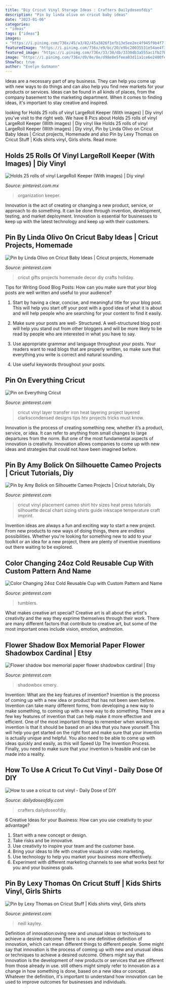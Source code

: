 ```yaml
---
title: "Diy Cricut Vinyl Storage Ideas : Crafters Dailydoseofdiy"
description: "Pin by linda olivo on cricut baby ideas"
date: "2023-01-06"
categories:
- "ideas"
tags: ["ideas"]
images:
- "https://i.pinimg.com/736x/45/a3/82/45a3826f1efb13e5ee2ec4f945f9b4f7.jpg"
featuredImage: "https://i.pinimg.com/736x/e9/bc/20/e9bc20035531e54ae4f328cbe386ddc5.jpg"
featured_image: "https://i.pinimg.com/736x/33/30/db/3330db3a555ac1fb27b2e67607e05c6e.jpg"
image: "https://i.pinimg.com/736x/d9/8e/8e/d98e8e5feea03d11a1ce6e2400fe8d95.jpg"
ShowToc: true
author: "Evelyn Gutmann"
---
```



Ideas are a necessary part of any business. They can help you come up with new ways to do things and can also help you find new markets for your products or services. Ideas can be found in all kinds of places, from the company basement to the marketing department. When it comes to finding ideas, it's important to stay creative and inspired.

	

		
looking for Holds 25 rolls of vinyl LargeRoll Keeper (With images) | Diy vinyl you've visit to the right web. We have 8 Pics about Holds 25 rolls of vinyl LargeRoll Keeper (With images) | Diy vinyl like Holds 25 rolls of vinyl LargeRoll Keeper (With images) | Diy vinyl, Pin by Linda Olivo on Cricut Baby Ideas | Cricut projects, Homemade and also Pin by Lexy Thomas on Cricut Stuff | Kids shirts vinyl, Girls shirts. Read more:
		
    
## Holds 25 Rolls Of Vinyl LargeRoll Keeper (With Images) | Diy Vinyl

<img loading=lazy src="https://i.pinimg.com/736x/49/cd/84/49cd8466fdd8b587b2ba53fba41838ea.jpg" onerror="this.onerror=null;this.src='https://tse2.mm.bing.net/th?id=OIP.wAwMaa6ynYLeSDa4U_wVlgHaOJ&amp;pid=15.1';" alt="Holds 25 rolls of vinyl LargeRoll Keeper (With images) | Diy vinyl">

_Source: pinterest.com.mx_

>organization keeper. 

	

Innovation is the act of creating or changing a new product, service, or approach to do something. It can be done through invention, development, testing, and market deployment. Innovation is essential for businesses to keep up with the latest technology and keep up with their customers.

    
## Pin By Linda Olivo On Cricut Baby Ideas | Cricut Projects, Homemade

<img loading=lazy src="https://i.pinimg.com/736x/1f/43/19/1f431997f3fe5f5896f570222666e360--tile-crafts-baby-ideas.jpg" onerror="this.onerror=null;this.src='https://tse2.mm.bing.net/th?id=OIP.7cgDu4iA9GS3lmrLN3SCzgHaJ4&amp;pid=15.1';" alt="Pin by Linda Olivo on Cricut Baby Ideas | Cricut projects, Homemade">

_Source: pinterest.com_

>cricut gifts projects homemade decor diy crafts holiday. 

	

Tips for Writing Good Blog Posts: How can you make sure that your blog posts are well written and useful to your audience?
1. Start by having a clear, concise, and meaningful title for your blog post. This will help you start off your post with a good idea of what it is about and will help people who are searching for your content to find it easily.
2. Make sure your posts are well- Structured. A well-structured blog post will help you stand out from other bloggers and will be more likely to be read by people who are interested in what you have to say.

3. Use appropriate grammar and language throughout your posts. Your readers want to read blogs that are properly written, so make sure that everything you write is correct and natural sounding.

4. Use useful keywords throughout your posts.

    
## Pin On Everything Cricut

<img loading=lazy src="https://i.pinimg.com/736x/d9/8e/8e/d98e8e5feea03d11a1ce6e2400fe8d95.jpg" onerror="this.onerror=null;this.src='https://tse2.mm.bing.net/th?id=OIP.wFpw4pO7v1bZRer84qHz0gHaRx&amp;pid=15.1';" alt="Pin on Everything Cricut">

_Source: pinterest.com_

>cricut vinyl layer transfer iron heat layering project layered clarkscondensed designs tips htv projects tricks must know. 

	

Innovation is the process of creating something new, whether it’s a product, service, or idea. It can refer to anything from small changes to large departures from the norm. But one of the most fundamental aspects of innovation is creativity. Innovation allows companies to come up with new ideas and strategies that could not have been imagined before.

    
## Pin By Amy Bolick On Silhouette Cameo Projects | Cricut Tutorials, Diy

<img loading=lazy src="https://i.pinimg.com/736x/45/a3/82/45a3826f1efb13e5ee2ec4f945f9b4f7.jpg" onerror="this.onerror=null;this.src='https://tse1.mm.bing.net/th?id=OIP.62BaZrM5anxhFSKLfH9WcwHaNK&amp;pid=15.1';" alt="Pin by Amy Bolick on Silhouette Cameo Projects | Cricut tutorials, Diy">

_Source: pinterest.com_

>cricut vinyl placement cameo shirt htv sizes heat press tutorials silhouette decal chart sizing shirts guide inkscape temperature craft imprint. 

	

Invention ideas are always a fun and exciting way to start a new project. From new products to new ways of doing things, there are endless possibilities. Whether you're looking for something new to add to your toolkit or an idea for a new project, there are plenty of inventive inventions out there waiting to be explored.

    
## Color Changing 24oz Cold Reusable Cup With Custom Pattern And Name

<img loading=lazy src="https://i.pinimg.com/736x/e9/bc/20/e9bc20035531e54ae4f328cbe386ddc5.jpg" onerror="this.onerror=null;this.src='https://tse1.mm.bing.net/th?id=OIP.LkaOE7MVgnFPVdq2ngXiqQHaJ3&amp;pid=15.1';" alt="Color Changing 24oz Cold Reusable Cup with Custom Pattern and Name">

_Source: pinterest.com_

>tumblers. 

	

What makes creative art special?
Creative art is all about the artist's creativity and the way they exprime themselves through their work. There are many different factors that contribute to creative art, but some of the most important ones include vision, emotion, andmotion.

    
## Flower Shadow Box Memorial Paper Flower Shadowbox Cardinal | Etsy

<img loading=lazy src="https://i.pinimg.com/736x/33/30/db/3330db3a555ac1fb27b2e67607e05c6e.jpg" onerror="this.onerror=null;this.src='https://tse4.mm.bing.net/th?id=OIP.ykZsm3-698FxzCa2Jr0lPwHaJ3&amp;pid=15.1';" alt="Flower shadow box memorial paper flower shadowbox cardinal | Etsy">

_Source: pinterest.com_

>shadowbox emery. 

	

Invention: What are the key features of invention?
Invention is the process of coming up with a new idea or product that has not been seen before. Invention can take many different forms, from developing a new way to make something, to coming up with a new way to do something. There are a few key features of invention that can help make it more effective and efficient. 
One of the most important things to remember when working on invention is that it should be based on an idea that you have yourself. This will help you get started on the right foot and make sure that your invention is actually unique and helpful. You also need to be able to come up with ideas quickly and easily, as this will Speed Up The Invention Process. Finally, you need to make sure that your invention is feasible and can be made into a reality.

    
## How To Use A Cricut To Cut Vinyl - Daily Dose Of DIY

<img loading=lazy src="https://i1.wp.com/dailydoseofdiy.com/wp-content/uploads/How-to-use-a-cricut-to-cut-vinyl.jpg?fit=900%2C470&amp;ssl=1" onerror="this.onerror=null;this.src='https://tse3.mm.bing.net/th?id=OIP.aS19oHizahpENaqK43eCeAHaD3&amp;pid=15.1';" alt="How to use a cricut to cut vinyl - Daily Dose of DIY">

_Source: dailydoseofdiy.com_

>crafters dailydoseofdiy. 

	

6 Creative Ideas for your Business: How can you use creativity to your advantage?
1. Start with a new concept or design.
2. Take risks and be innovative.
3. Use creativity to inspire your team and the customer base. 
4. Bring your ideas to life with creative visuals or video marketing. 
5. Use technology to help you market your business more effectively. 
6. Experiment with different marketing channels to see what works best for you and your business goals.

    
## Pin By Lexy Thomas On Cricut Stuff | Kids Shirts Vinyl, Girls Shirts

<img loading=lazy src="https://i.pinimg.com/736x/d3/7f/fc/d37ffc5aa14002de6ff56b8a4f88396a.jpg" onerror="this.onerror=null;this.src='https://tse2.mm.bing.net/th?id=OIP.N1X45ImyBejQP-lXSFSpfQHaJ4&amp;pid=15.1';" alt="Pin by Lexy Thomas on Cricut Stuff | Kids shirts vinyl, Girls shirts">

_Source: pinterest.com_

>neill kayley. 

	

Definition of innovation:oving new and unusual ideas or techniques to achieve a desired outcome
There is no one definitive definition of innovation, which can mean different things to different people. Some might say that innovation is the process of coming up with new and unusual ideas or techniques to achieve a desired outcome. Others might say that innovation is the development of new products or services that are different from those already in use. still others might simply refer to innovation as a change in how something is done, based on a new idea or concept. Whatever the definition, it's important to understand how innovation can be used to improve outcomes for businesses and individuals.

